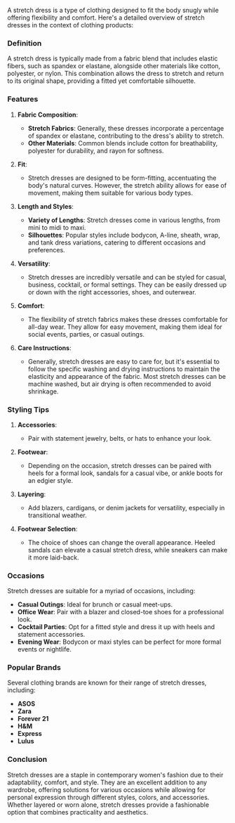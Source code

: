 A stretch dress is a type of clothing designed to fit the body snugly while offering flexibility and comfort. Here's a detailed overview of stretch dresses in the context of clothing products:

### Definition
A stretch dress is typically made from a fabric blend that includes elastic fibers, such as spandex or elastane, alongside other materials like cotton, polyester, or nylon. This combination allows the dress to stretch and return to its original shape, providing a fitted yet comfortable silhouette.

### Features

1. **Fabric Composition**:
   - **Stretch Fabrics**: Generally, these dresses incorporate a percentage of spandex or elastane, contributing to the dress's ability to stretch.
   - **Other Materials**: Common blends include cotton for breathability, polyester for durability, and rayon for softness.

2. **Fit**:
   - Stretch dresses are designed to be form-fitting, accentuating the body's natural curves. However, the stretch ability allows for ease of movement, making them suitable for various body types.

3. **Length and Styles**:
   - **Variety of Lengths**: Stretch dresses come in various lengths, from mini to midi to maxi.
   - **Silhouettes**: Popular styles include bodycon, A-line, sheath, wrap, and tank dress variations, catering to different occasions and preferences.

4. **Versatility**:
   - Stretch dresses are incredibly versatile and can be styled for casual, business, cocktail, or formal settings. They can be easily dressed up or down with the right accessories, shoes, and outerwear.

5. **Comfort**:
   - The flexibility of stretch fabrics makes these dresses comfortable for all-day wear. They allow for easy movement, making them ideal for social events, parties, or casual outings.

6. **Care Instructions**:
   - Generally, stretch dresses are easy to care for, but it's essential to follow the specific washing and drying instructions to maintain the elasticity and appearance of the fabric. Most stretch dresses can be machine washed, but air drying is often recommended to avoid shrinkage.

### Styling Tips

1. **Accessories**:
   - Pair with statement jewelry, belts, or hats to enhance your look.
  
2. **Footwear**:
   - Depending on the occasion, stretch dresses can be paired with heels for a formal look, sandals for a casual vibe, or ankle boots for an edgier style.

3. **Layering**:
   - Add blazers, cardigans, or denim jackets for versatility, especially in transitional weather.

4. **Footwear Selection**:
   - The choice of shoes can change the overall appearance. Heeled sandals can elevate a casual stretch dress, while sneakers can make it more laid-back.

### Occasions
Stretch dresses are suitable for a myriad of occasions, including:

- **Casual Outings**: Ideal for brunch or casual meet-ups.
- **Office Wear**: Pair with a blazer and closed-toe shoes for a professional look.
- **Cocktail Parties**: Opt for a fitted style and dress it up with heels and statement accessories.
- **Evening Wear**: Bodycon or maxi styles can be perfect for more formal events or nightlife.

### Popular Brands
Several clothing brands are known for their range of stretch dresses, including:

- **ASOS**
- **Zara**
- **Forever 21**
- **H&M**
- **Express**
- **Lulus**

### Conclusion
Stretch dresses are a staple in contemporary women's fashion due to their adaptability, comfort, and style. They are an excellent addition to any wardrobe, offering solutions for various occasions while allowing for personal expression through different styles, colors, and accessories. Whether layered or worn alone, stretch dresses provide a fashionable option that combines practicality and aesthetics.